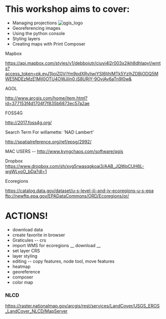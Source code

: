 # This workshop aims to cover: 

* Managing projections ![qgis_logo](https://cloud.githubusercontent.com/assets/7052993/24596179/2086968e-17f2-11e7-991b-981050cee967.png)
* Georeferencing images
* Using the python console
* Styling layers
* Creating maps with Print Composer




Mapbox

https://api.mapbox.com/styles/v1/debboiutr/ciuyi4l2r003x2ikh8dhlapyl/wmts?access_token=pk.eyJ1IjoiZGViYm9pdXRyIiwiYSI6IjhlMTk5YzlhZDBiODQ5MWE5NDEzMzE1MjI0OTU4OWJjIn0.jS8URjY-9OvjAv6aTn9I0w&

AGOL

http://www.arcgis.com/home/item.html?id=377153f4d1704f7f835b6873ec57a2ae

FOSS4G

http://2017.foss4g.org/

Search Term For willamette:
'NAD Lambert'

http://spatialreference.org/ref/epsg/2992/

MAC USERS -- http://www.kyngchaos.com/software/qgis

Dropbox
https://www.dropbox.com/sh/xvg5rwasqgkoai3/AAB_JQWpCUH6L-wgWLyoO_bDa?dl=1

Ecoregions

https://catalog.data.gov/dataset/u-s-level-iii-and-iv-ecoregions-u-s-epa
ftp://newftp.epa.gov/EPADataCommons/ORD/Ecoregions/or/


# ACTIONS!
* download data
* create favorite in browser
* Graticules -- crs
* import WMS for ecoregions __ download __
* set layer CRS
* layer styling
* editing -- copy features, node tool, move features
* heatmap
* georeference
* composer
* color map



### NLCD
https://raster.nationalmap.gov/arcgis/rest/services/LandCover/USGS_EROS_LandCover_NLCD/MapServer
